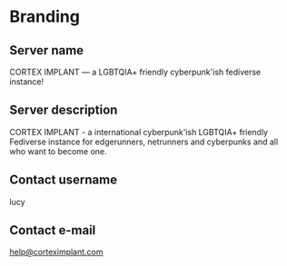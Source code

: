 # Branding


## Server name
CORTEX IMPLANT — a LGBTQIA+ friendly cyberpunk'ish fediverse instance!

## Server description

CORTEX IMPLANT - a international cyberpunk'ish LGBTQIA+ friendly Fediverse instance for edgerunners, netrunners and cyberpunks and all who want to become one.

## Contact username

lucy

## Contact e-mail

help@corteximplant.com